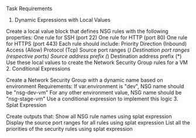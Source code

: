 Task Requirements

1. Dynamic Expressions with Local Values

Create a local value block that defines NSG rules with the following properties:
One rule for SSH (port 22)
One rule for HTTP (port 80)
One rule for HTTPS (port 443)
Each rule should include:
Priority
Direction (Inbound)
Access (Allow)
Protocol (Tcp)
Source port ranges (*)
Destination port ranges (respective ports)
Source address prefix (*)
Destination address prefix (*)
Use these local values to create the Network Security Group rules for a VM
2. Conditional Expressions

Create a Network Security Group with a dynamic name based on environment
Requirements:
If var.environment is "dev", NSG name should be "nsg-dev-vm"
For any other environment value, NSG name should be "nsg-stage-vm"
Use a conditional expression to implement this logic
3. Splat Expression

Create outputs that:
Show all NSG rule names using splat expression
Display the source port ranges for all rules using splat expression
List all the priorities of the security rules using splat expression

